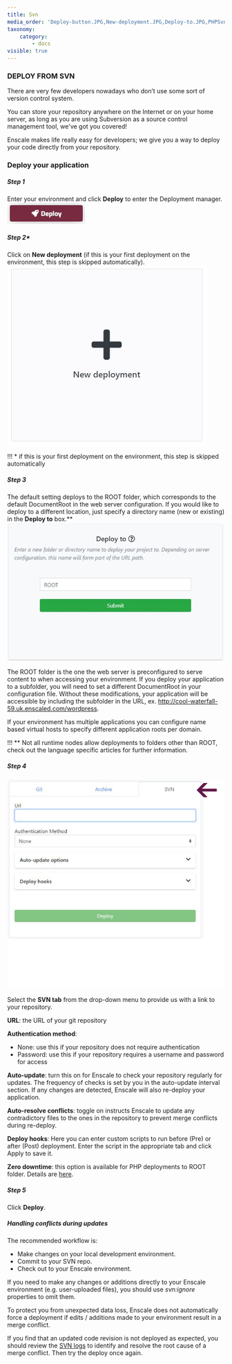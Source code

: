 ```yaml
---
title: Svn
media_order: 'Deploy-button.JPG,New-deployment.JPG,Deploy-to.JPG,PHPSvn-new.jpg,PHPSvn-4.png'
taxonomy:
    category:
        - docs
visible: true
---
```


### DEPLOY FROM SVN

There are very few developers nowadays who don’t use some sort of version control system.

You can store your repository anywhere on the Internet or on your home server, as long as you are using Subversion as a source control management tool, we've got you covered!

Enscale makes life really easy for developers; we give you a way to deploy your code directly from your repository.

### Deploy your application

##### Step 1

Enter your environment and click **Deploy** to enter the Deployment manager.
![](Deploy-button.JPG)

##### Step 2*

Click on **New deployment** (if this is your first deployment on the environment, this step is skipped automatically).
![](New-deployment.JPG)

!!! \* if this is your first deployment on the environment, this step is skipped automatically 

##### Step 3

The default setting deploys to the ROOT folder, which corresponds to the default DocumentRoot in the web server configuration. If you would like to deploy to a different location, just specify a directory name (new or existing) in the **Deploy to** box.**
![](Deploy-to.JPG)

The ROOT folder is the one the web server is preconfigured to serve content to when accessing your environment. If you deploy your application to a subfolder, you will need to set a different DocumentRoot in your configuration file. Without these modifications, your application will be accessible by including the subfolder in the URL, ex. http://cool-waterfall-59.uk.enscaled.com/wordpress.

If your environment has multiple applications you can configure name based virtual hosts to specify different application roots per domain.

!!! \** Not all runtime nodes allow deployments to folders other than ROOT, check out the language specific articles for further information.

##### Step 4
![image alt=float-right](PHPSvn-4.png)

Select the **SVN tab** from the drop-down menu to provide us with a link to your repository.

**URL**: the URL of your git repository

**Authentication method**:

* None: use this if your repository does not require authentication
* Password: use this if your repository requires a username and password for access

**Auto-update**: turn this on for Enscale to check your repository regularly for updates. The frequency of checks is set by you in the auto-update interval section. If any changes are detected, Enscale will also re-deploy your application. 

**Auto-resolve conflicts**: toggle on instructs Enscale to update any contradictory files to the ones in the repository to prevent merge conflicts during re-deploy.

**Deploy hooks**: Here you can enter custom scripts to run before (Pre) or after (Post) deployment. Enter the script in the appropriate tab and click Apply to save it.

**Zero downtime**: this option is available for PHP deployments to ROOT folder. Details are [here](/php/deployments%20guide/zero-downtime-deployment).

 
##### Step 5

Click **Deploy**.

##### Handling conflicts during updates

The recommended workflow is:
* Make changes on your local development environment.
* Commit to your SVN repo. 
* Check out to your Enscale environment.

If you need to make any changes or additions directly to your Enscale environment (e.g. user-uploaded files), you should use _svn:ignore_ properties to omit them.

To protect you from unexpected data loss, Enscale does not automatically force a deployment if edits / additions made to your environment result in a merge conflict.

If you find that an updated code revision is not deployed as expected, you should review the [SVN logs](/environments/access/log-files) to identify and resolve the root cause of a merge conflict. Then try the deploy once again.

